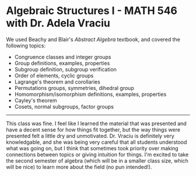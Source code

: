 # Algebraic Structures I - MATH 546 with Dr. Adela Vraciu

We used Beachy and Blair's *Abstract Algebra* textbook, and covered the following topics:
- Congruence classes and integer groups
- Group definitions, examples, properties
- Subgroup definition, subgroup verification
- Order of elements, cyclic groups
- Lagrange's theorem and corollaries
- Permutations groups, symmetries, dihedral group
- Homomorphism/isomorphism definitions, examples, properties
- Cayley's theorem
- Cosets, normal subgroups, factor groups

---

This class was fine. I feel like I learned the material that was presented and have a decent sense for how things fit together, but the way things were presented felt a little dry and unmotivated. Dr. Vraciu is definitely very knowledgable, and she was being very careful that all students understood what was going on, but I think that sometimes took priority over making connections between topics or giving intuition for things. I'm excited to take the second semester of algebra (which will be in a smaller class size, which will be nice) to learn more about the field (no pun intended!).  